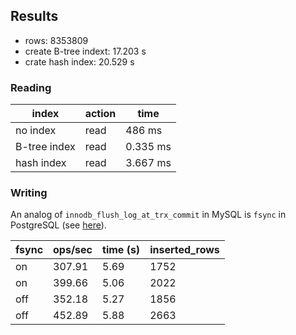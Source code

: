 ## Results

- rows: 8353809
- create B-tree indext: 17.203 s
- crate hash index: 20.529 s

### Reading
|index|action|time|
|---|---|---|
|no index|read|486 ms|
|B-tree index|read|0.335 ms|
|hash index|read|3.667 ms|

### Writing

An analog of `innodb_flush_log_at_trx_commit` in MySQL is `fsync` in PostgreSQL (see [here](https://www.postgresql.org/docs/9.6/static/runtime-config-wal.html#GUC-FSYNC)).


|fsync|ops/sec|time (s)|inserted_rows|
|---|---|---|-----|
|on|307.91|5.69|1752|
|on|399.66|5.06|2022|
|off|352.18|5.27|1856|
|off|452.89|5.88|2663|

